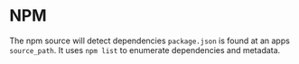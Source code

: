 # NPM

The npm source will detect dependencies `package.json` is found at an apps `source_path`.  It uses `npm list` to enumerate dependencies and metadata.
